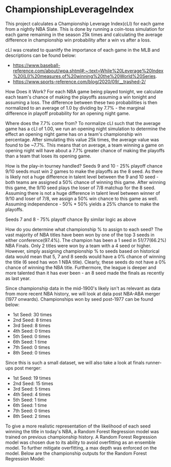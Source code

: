 # ChampionshipLeverageIndex
This project calculates a Championship Leverage Index(cLI) for each game from a nightly NBA Slate. This is done by running a coin-toss simulation for each game remaining in the season 25k times and calculating the average difference in championship win probability after a win vs after a loss. 

cLI was created to quanitfy the importance of each game in the MLB and descriptions can be found below: 
- https://www.baseball-reference.com/about/wpa.shtml#:~:text=While%20Leverage%20Index%20(LI)%20measures,of%20winning%20the%20World%20Series.
- https://www.sports-reference.com/blog/2020/09/__trashed-2/

How Does it Work?
For each NBA game being played tonight, we calculate each team's chance of making the playoffs assuming a win tonight and assuming a loss. The difference between these two probabilities is then normalized to an average of 1.0 by dividing by 7.7% - the marginal difference in playoff probability for an opening night game.

Where does the 7.7% come from? To normalize cLI such that the average game has a cLI of 1.00, we run an opening night simulation to determine the effect an opening night game has on a team's championship win percentage. After simulating this value 25k times, the average value was found to be ~7.7%. This means that on average, a team winning a game on opening night will have about a 7.7% greater chance of making the playoffs than a team that loses its opening game. 

How is the play-in tourney handled?
Seeds 9 and 10 - 25% playoff chance
9/10 seeds must win 2 games to make the playoffs as the 8 seed. As there is likely not a huge difference in talent level between the 9 and 10 seed - both teams are assigned a 50% chance of winning this game. After winning this game, the 9/10 seed plays the loser of 7/8 matchup for the 8 seed. Assuming there is not a huge difference in talent level between winner of 9/10 and loser of 7/8, we assign a 50% win chance to this game as well. Assuming independence - 50% * 50% yields a 25% chance to make the playoffs. 

Seeds 7 and 8 - 75% playoff chance
By similar logic as above

How do you determine what championship % to assign to each seed?
The vast majority of NBA titles have been won by one of the top 3 seeds in either conference(97.4%). The champion has been a 1 seed in 51/77(66.2%) NBA Finals. Only 2 titles were won by a team with a 4 seed or higher. However, simply assigning championship % to seeds based on historical data would mean that 5, 7 and 8 seeds would have a 0% chance of winning the title (6 seed has won 1 NBA title). Clearly, these seeds do not have a 0% chance of winning the NBA title. Furthermore, the league is deeper and more talented than it has ever been - an 8 seed made the finals as recently as last year. 

Since championship data in the mid-1900's likely isn't as relevant as data from more recent NBA history, we will look at data post NBA-ABA merger (1977 onwards). Championships won by seed post-1977 can be found below: 

- 1st Seed: 30 times
- 2nd Seed: 8 times
- 3rd Seed: 8 times
- 4th Seed: 0 times
- 5th Seed: 0 times
- 6th Seed: 1 time
- 7th Seed: 0 times
- 8th Seed: 0 times

Since this is such a small dataset, we will also take a look at finals runner-ups post merger: 
- 1st Seed: 19 times
- 2nd Seed: 15 times
- 3rd Seed: 5 times
- 4th Seed: 4 times 
- 5th Seed: 1 time
- 6th Seed: 1 time
- 7th Seed: 0 times
- 8th Seed: 2 times

To give a more realistic representation of the likelihood of each seed winning the title in today's NBA, a Random Forest Regression model was trained on previous championship history. A Random Forest Regression model was chosen due to its ability to avoid overfitting as an ensemble model. To further mitigate overfitting, a max depth was enforced on the model. Below are the championship outputs for the Random Forest Regression Model: 




